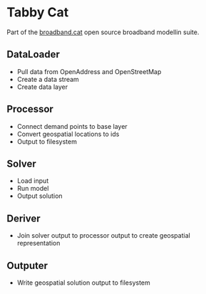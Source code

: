 
# Tabby Cat

Part of the [broadband.cat](broadband.cat) open source broadband modellin suite.


## DataLoader

- Pull data from OpenAddress and OpenStreetMap
- Create a data stream
- Create data layer

## Processor

- Connect demand points to base layer
- Convert geospatial locations to ids
- Output to filesystem

## Solver

- Load input
- Run model
- Output solution

## Deriver

- Join solver output to processor output to create geospatial representation


## Outputer

- Write geospatial solution output to filesystem
